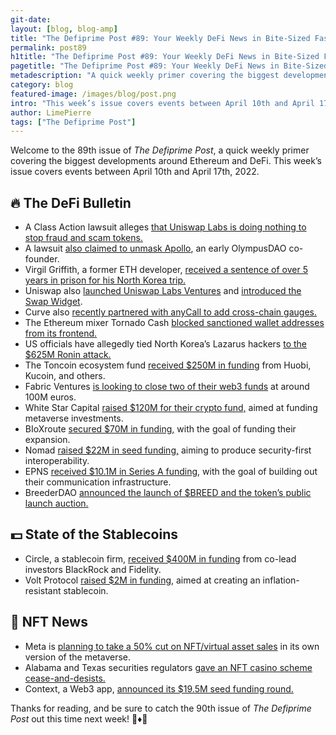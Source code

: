 ```yaml
---
git-date:
layout: [blog, blog-amp]
title: "The Defiprime Post #89: Your Weekly DeFi News in Bite-Sized Fashion"
permalink: post89
h1title: "The Defiprime Post #89: Your Weekly DeFi News in Bite-Sized Fashion"
pagetitle: "The Defiprime Post #89: Your Weekly DeFi News in Bite-Sized Fashion"
metadescription: "A quick weekly primer covering the biggest developments around Ethereum and DeFi. This week’s issue covers events between April 10th and April 17th, 2022"
category: blog
featured-image: /images/blog/post.png
intro: "This week’s issue covers events between April 10th and April 17th, 2022"
author: LimePierre
tags: ["The Defiprime Post"]
---
```



Welcome to the 89th issue of _The Defiprime Post_, a quick weekly primer covering the biggest developments around Ethereum and DeFi. This week’s issue covers events between April 10th and April 17th, 2022.


## 🔥 The DeFi Bulletin

* A Class Action lawsuit alleges [that Uniswap Labs is doing nothing to stop fraud and scam tokens. ](https://www.classaction.org/news/scam-tokens-class-action-alleges-uniswap-labs-has-done-nothing-to-stop-rampant-fraud-on-crypto-exchange)
* A lawsuit [also claimed to unmask Apollo](https://www.coindesk.com/business/2022/04/14/olympusdao-co-founder-doxxed-lawsuit-claims-to-unmask-apollo/), an early OlympusDAO co-founder. 
* Virgil Griffith, a former ETH developer, [received a sentence of over 5 years in prison for his North Korea trip. ](https://www.coindesk.com/business/2022/04/12/former-ethereum-developer-virgil-griffith-sentenced-to-5-years-in-prison-for-north-korea-trip/)
* Uniswap also [launched Uniswap Labs Ventures](https://uniswap.org/blog/ventures?s=09) and [introduced the Swap Widget](https://uniswap.org/blog/widget).
* Curve also [recently partnered with anyCall to add cross-chain gauges. ](https://medium.com/multichainorg/curve-x-anycall-cross-chain-gauges-e657c1c6e5b5)
* The Ethereum mixer Tornado Cash [blocked sanctioned wallet addresses from its frontend. ](https://www.theblockcrypto.com/post/142081/ethereum-mixer-tornado-cash-now-blocks-sanctioned-addresses)
* US officials have allegedly tied North Korea’s Lazarus hackers [to the $625M Ronin attack. ](https://www.coindesk.com/policy/2022/04/14/us-officials-tie-north-korean-hacker-group-to-axies-ronin-exploit/)
* The Toncoin ecosystem fund [received $250M in funding](https://finance.yahoo.com/news/huobi-kucoin-others-lead-250m-130000751.html?guccounter=1) from Huobi, Kucoin, and others. 
* Fabric Ventures [is looking to close two of their web3 funds](https://www.theblockcrypto.com/post/141454/fabric-vc-looks-to-close-two-web3-funds-worth-245-million) at around 100M euros.
* White Star Capital [raised $120M for their crypto fund,](https://www.coindesk.com/business/2022/04/11/white-star-capital-raises-120m-crypto-fund-for-metaverse-investments/) aimed at funding metaverse investments. 
* BIoXroute [secured $70M in funding,](https://www.coindesk.com/business/2022/04/12/defi-firm-bloxroute-raises-70m-to-fund-expansion-in-softbank-led-round/) with the goal of funding their expansion. 
* Nomad [raised $22M in seed funding,](https://blog.nomad.xyz/nomad-raises-22m-seed-round-for-security-first-interoperability-5d6b15c96007) aiming to produce security-first interoperability. 
* EPNS [received $10.1M in Series A funding](https://medium.com/ethereum-push-notification-service/announcing-our-10-1-million-series-a-f9c029704f64), with the goal of building out their communication infrastructure. 
* BreederDAO [announced the launch of $BREED and the token’s public launch auction.](https://medium.com/@breederDAOcommunity/breed-public-sale-token-launch-auction-tla-on-copper-51483a0197f9) 


## 💵 State of the Stablecoins

* Circle, a stablecoin firm, [received $400M in funding](https://www.bloomberg.com/news/articles/2022-04-12/blackrock-fidelity-back-circle-in-400-million-funding-round) from co-lead investors BlackRock and Fidelity. 
* Volt Protocol [raised $2M in funding,](https://decrypt.co/97365/volt-protocol-raises-2-million-inflation-resistant-stablecoin) aimed at creating an inflation-resistant stablecoin.


## 💎 NFT News

* Meta is [planning to take a 50% cut on NFT/virtual asset sales](https://www.cnbc.com/2022/04/13/meta-plans-to-take-a-nearly-50percent-cut-on-nft-sales-in-its-metaverse.html) in its own version of the metaverse.
* Alabama and Texas securities regulators [gave an NFT casino scheme cease-and-desists.](https://www.theblockcrypto.com/linked/141988/texas-alabama-securities-regulators-serve-a-casino-nft-scheme-cease-and-desists?utm_source=twitter&utm_medium=social)
* Context, a Web3 app, [announced its $19.5M seed funding round.](https://www.theblockcrypto.com/post/141812/web3-follow-app-context-announces-19-5-million-seed-round)

Thanks for reading, and be sure to catch the 90th issue of _The Defiprime Post_ out this time next week! 👋♦️👋